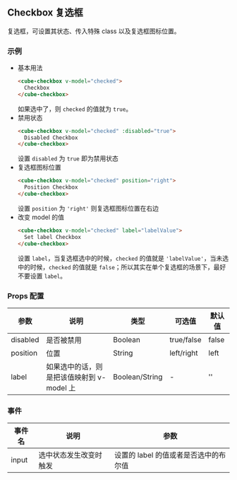 ## Checkbox 复选框

复选框，可设置其状态、传入特殊 class 以及复选框图标位置。

### 示例

- 基本用法
  ```html
  <cube-checkbox v-model="checked">
    Checkbox
  </cube-checkbox>
  ```
  如果选中了，则 `checked` 的值就为 `true`。
- 禁用状态
  ```html
  <cube-checkbox v-model="checked" :disabled="true">
    Disabled Checkbox
  </cube-checkbox>
  ```
  设置 `disabled` 为 `true` 即为禁用状态
- 复选框图标位置
  ```html
  <cube-checkbox v-model="checked" position="right">
    Position Checkbox
  </cube-checkbox>
  ```
  设置 `position` 为 `'right'` 则复选框图标位置在右边
- 改变 model 的值
  ```html
  <cube-checkbox v-model="checked" label="labelValue">
    Set label Checkbox
  </cube-checkbox>
  ```
  设置 `label`，当复选框选中的时候，`checked` 的值就是 `'labelValue'`，当未选中的时候，`checked` 的值就是 `false`；所以其实在单个复选框的场景下，最好不要设置 `label`。

### Props 配置

| 参数 | 说明 | 类型 | 可选值 | 默认值 |
| - | - | - | - | - |
| disabled | 是否被禁用 | Boolean | true/false | false |
| position | 位置 | String | left/right | left |
| label | 如果选中的话，则是把该值映射到 v-model 上 | Boolean/String | - | '' |

### 事件

| 事件名 | 说明 | 参数 |
| - | - | - |
| input | 选中状态发生改变时触发 | 设置的 label 的值或者是否选中的布尔值 |
